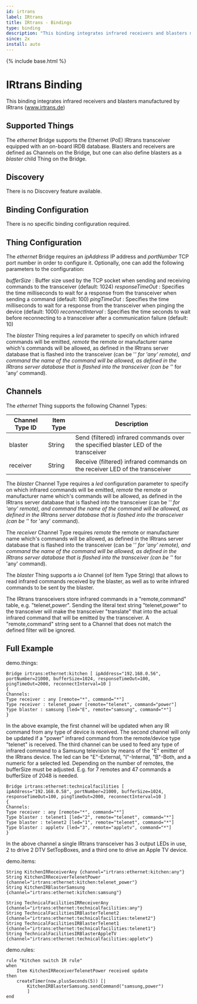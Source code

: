 ```yaml
---
id: irtrans
label: IRtrans
title: IRtrans - Bindings
type: binding
description: "This binding integrates infrared receivers and blasters manufactured by IRtrans (www.irtrans.de)"
since: 2x
install: auto
---
```


<!-- Attention authors: Do not edit directly. Please add your changes to the appropriate source repository -->

{% include base.html %}

# IRtrans Binding

This binding integrates infrared receivers and blasters manufactured by IRtrans (www.irtrans.de)

## Supported Things

The *ethernet* Bridge supports the Ethernet (PoE) IRtrans transceiver equipped with an on-board IRDB database. Blasters and receivers are defined as Channels on the Bridge, but one can also define blasters as a *blaster* child Thing on the Bridge.

## Discovery

There is no Discovery feature available.

## Binding Configuration

There is no specific binding configuration required.

## Thing Configuration

The *ethernet* Bridge requires an *ipAddress* IP address and *portNumber* TCP port number in order to configure it. Optionally, one can add the following parameters to the configuration:

*bufferSize* : Buffer size used by the TCP socket when sending and receiving commands to the transceiver (default: 1024)
*responseTimeOut* : Specifies the time milliseconds to wait for a response from the transceiver when sending a command (default: 100)
*pingTimeOut* : Specifies the time milliseconds to wait for a response from the transceiver when pinging the device (default: 1000)
*reconnectInterval* : Specifies the time seconds to wait before reconnecting to a transceiver after a communication failure (default: 10)

The *blaster* Thing requires a *led* parameter to specify on which infrared commands will be emitted, *remote* the remote or manufacturer name which's commands will be allowed, as defined in the IRtrans server database that is flashed into the transceiver (can be '*' for 'any' remote), and *command* the name of the command will be allowed, as defined in the IRtrans server database that is flashed into the transceiver (can be '*' for 'any' command).

## Channels

The *ethernet* Thing supports the following Channel Types:

| Channel Type ID | Item Type | Description                                                                         |
|-----------------|-----------|-------------------------------------------------------------------------------------|
| blaster         | String    | Send (filtered) infrared commands over the specified blaster LED of the transceiver |
| receiver        | String    | Receive (filtered) infrared commands on the receiver LED of the transceiver         |

The *blaster* Channel Type requires a *led* configuration parameter to specify on which infrared commands will be emitted, *remote* the remote or manufacturer name which's commands will be allowed, as defined in the IRtrans server database that is flashed into the transceiver (can be '*' for 'any' remote), and *command* the name of the command will be allowed, as defined in the IRtrans server database that is flashed into the transceiver (can be '*' for 'any' command).

The *receiver* Channel Type requires *remote* the remote or manufacturer name which's commands will be allowed, as defined in the IRtrans server database that is flashed into the transceiver (can be '*' for 'any' remote), and *command* the name of the command will be allowed, as defined in the IRtrans server database that is flashed into the transceiver (can be '*' for 'any' command).

The *blaster* Thing supports a *io* Channel (of Item Type String) that allows to read infrared commands received by the blaster, as well as to write infrared commands to be sent by the blaster.

The IRtrans transceivers store infrared commands in a "remote,command" table, e.g. "telenet,power". Sending the literal text string "telenet,power" to the transceiver will make the transceiver "translate" that into the actual infrared command that will be emitted by the transceiver.  A "remote,command" string sent to a Channel that does not match the defined filter will be ignored. 

## Full Example

demo.things:

```
Bridge irtrans:ethernet:kitchen [ ipAddress="192.168.0.56", portNumber=21000, bufferSize=1024, responseTimeOut=100, pingTimeOut=2000, reconnectInterval=10 ]
{
Channels:
Type receiver : any [remote="*", command="*"]
Type receiver : telenet_power [remote="telenet", command="power"]
Type blaster : samsung [led="E", remote="samsung", command="*"]
}
```

In the above example, the first channel will be updated when any IR command from any type of device is received. The second channel will only be updated if a "power" infrared command from the remote/device type "telenet" is received. The third channel can be used to feed any type of infrared command to a Samsung television by means of the "E" emitter of the IRtrans device.
The led can be "E"-External, "I"-Internal, "B"-Both, and a numeric for a selected led.
Depending on the number of remotes, the bufferSize must be adjusted. E.g. for 7 remotes and 47 commands a bufferSize of 2048 is needed.

```
Bridge irtrans:ethernet:technicalfacilities [ ipAddress="192.168.0.58", portNumber=21000, bufferSize=1024, responseTimeOut=100, pingTimeOut=2000, reconnectInterval=10 ]
{
Channels:
Type receiver : any [remote="*", command="*"]
Type blaster : telenet1 [led="2", remote="telenet", command="*"]
Type blaster : telenet2 [led="1", remote="telenet", command="*"]
Type blaster : appletv [led="3", remote="appletv", command="*"]
}
```

In the above channel a single IRtrans transceiver has 3 output LEDs in use, 2 to drive 2 DTV SetTopBoxes, and a third one to drive an Apple TV device.

demo.items:

```
String KitchenIRReceiverAny {channel="irtrans:ethernet:kitchen:any"}
String KitchenIRReceiverTelenetPower {channel="irtrans:ethernet:kitchen:telenet_power"}
String KitchenIRBlasterSamsung {channel="irtrans:ethernet:kitchen:samsung"}

String TechnicalFacilitiesIRReceiverAny {channel="irtrans:ethernet:technicalfacilities:any"}
String TechnicalFacilitiesIRBlasterTelenet2 {channel="irtrans:ethernet:technicalfacilities:telenet2"}
String TechnicalFacilitiesIRBlasterTelenet1 {channel="irtrans:ethernet:technicalfacilities:telenet1"}
String TechnicalFacilitiesIRBlasterAppleTV {channel="irtrans:ethernet:technicalfacilities:appletv"}
```

demo.rules:

```
rule "Kitchen switch IR rule"
when
    Item KitchenIRReceiverTelenetPower received update 
then
    createTimer(now.plusSeconds(5)) [|
        KitchenIRBlasterSamsung.sendCommand("samsung,power")
        ]
end
```
